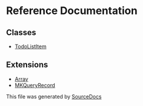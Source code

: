 # Reference Documentation

## Classes

-   [TodoListItem](classes/TodoListItem.md)

## Extensions

-   [Array](extensions/Array.md)
-   [MKQueryRecord](extensions/MKQueryRecord.md)

This file was generated by [SourceDocs](https://github.com/eneko/SourceDocs)